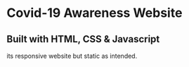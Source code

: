 # Covid-19 Awareness Website

## Built with HTML, CSS & Javascript

its responsive website but static as intended.
